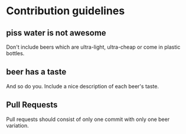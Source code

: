 # Contribution guidelines

## piss water is not awesome

Don't include beers which are ultra-light, ultra-cheap or come in plastic bottles.

## beer has a taste

And so do you. Include a nice description of each beer's taste.

## Pull Requests

Pull requests should consist of only one commit with only one beer variation.
